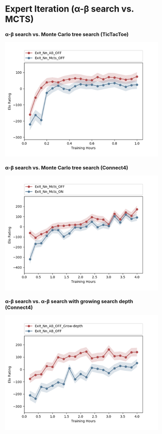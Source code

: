 # Expert Iteration (α-β search vs. MCTS)

### α-β search vs. Monte Carlo tree search (TicTacToe)

![logo](./diagrams/1.png?raw=true)

### α-β search vs. Monte Carlo tree search (Connect4)

![logo](./Diagrams/2.png?raw=true)

### α-β search vs. α-β search with growing search depth (Connect4)

![logo](./Diagrams/3.png?raw=true)

